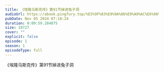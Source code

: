 ```yaml
---
title: 《埃隆马斯克传》第91节掉进兔子洞
audioUrl: https://abook.pingfury.top/%E5%9F%83%E9%9A%86%E9%A9%AC%E6%96%AF%E5%85%8B%E4%BC%A0-92-%E7%AC%AC91%E8%8A%82%E6%8E%89%E8%BF%9B%E5%85%94%E5%AD%90%E6%B4%9E-da5sv1s_.mp3
pubDate: Nov 05 2024 07:18:24
duration: 0:09:59.284875
size: 18727
cover: ""
explicit: false
episode: 1
season: 1
episodeType: full
---
```

《埃隆马斯克传》第91节掉进兔子洞